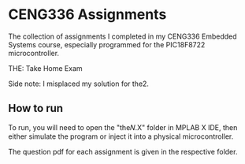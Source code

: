 # CENG336 Assignments

The collection of assignments I completed in my CENG336 Embedded Systems course, especially programmed for the PIC18F8722 microcontroller.

THE: Take Home Exam

Side note: I misplaced my solution for the2.


## How to run

To run, you will need to open the "the𝑁.X" folder in MPLAB X IDE, then either simulate the program or inject it into a physical microcontroller.

The question pdf for each assignment is given in the respective folder.
